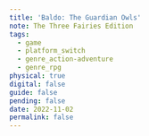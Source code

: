 ```yaml
---
title: 'Baldo: The Guardian Owls'
note: The Three Fairies Edition
tags:
  - game
  - platform_switch
  - genre_action-adventure
  - genre_rpg
physical: true
digital: false
guide: false
pending: false
date: 2022-11-02
permalink: false
---
```

